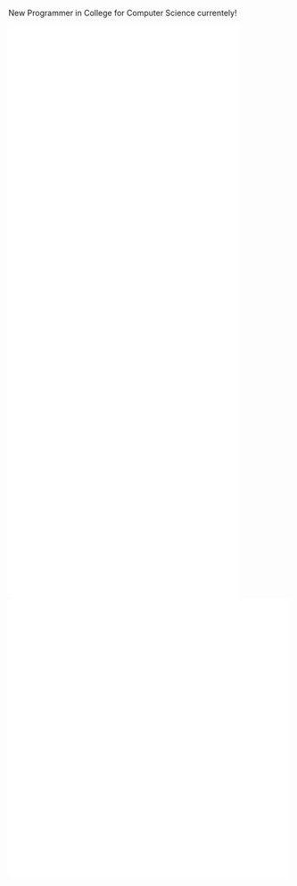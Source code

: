 New Programmer in College for Computer Science currentely!

![Metrics](/github-metrics.svg)
![Lines](/metrics.plugin.lines.history.svg)